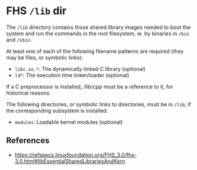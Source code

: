 # FHS `/lib` dir

The `/lib` directory contains those shared library images needed to boot the system and run the commands in the root filesystem, ie. by binaries in `/bin` and `/sbin`.

At least one of each of the following filename patterns are required (they may be files, or symbolic links):

- `libc.so.*`: The dynamically-linked C library (optional)
- `ld*`: The execution time linker/loader (optional)

If a C preprocessor is installed, _/lib/cpp_ must be a reference to it, for historical reasons.

The following directories, or symbolic links to directories, must be in `/lib`, if the corresponding subsystem is installed:

- `modules`: Loadable kernel modules (optional)

## References

- https://refspecs.linuxfoundation.org/FHS_3.0/fhs-3.0.html#libEssentialSharedLibrariesAndKern
